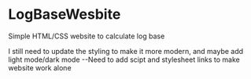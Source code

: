 # LogBaseWesbite
Simple HTML/CSS website to calculate log base

I still need to update the styling to make it more modern, and maybe add light mode/dark mode
--Need to add scipt and stylesheet links to make website work alone
